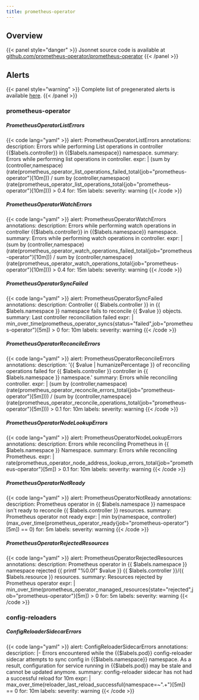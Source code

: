 ```yaml
---
title: prometheus-operator
---
```


## Overview



{{< panel style="danger" >}}
Jsonnet source code is available at [github.com/prometheus-operator/prometheus-operator](https://github.com/prometheus-operator/prometheus-operator/tree/master/jsonnet/mixin)
{{< /panel >}}

## Alerts

{{< panel style="warning" >}}
Complete list of pregenerated alerts is available [here](https://github.com/monitoring-mixins/website/blob/master/assets/prometheus-operator/alerts.yaml).
{{< /panel >}}

### prometheus-operator

##### PrometheusOperatorListErrors

{{< code lang="yaml" >}}
alert: PrometheusOperatorListErrors
annotations:
  description: Errors while performing List operations in controller {{$labels.controller}}
    in {{$labels.namespace}} namespace.
  summary: Errors while performing list operations in controller.
expr: |
  (sum by (controller,namespace) (rate(prometheus_operator_list_operations_failed_total{job="prometheus-operator"}[10m])) / sum by (controller,namespace) (rate(prometheus_operator_list_operations_total{job="prometheus-operator"}[10m]))) > 0.4
for: 15m
labels:
  severity: warning
{{< /code >}}
 
##### PrometheusOperatorWatchErrors

{{< code lang="yaml" >}}
alert: PrometheusOperatorWatchErrors
annotations:
  description: Errors while performing watch operations in controller {{$labels.controller}}
    in {{$labels.namespace}} namespace.
  summary: Errors while performing watch operations in controller.
expr: |
  (sum by (controller,namespace) (rate(prometheus_operator_watch_operations_failed_total{job="prometheus-operator"}[10m])) / sum by (controller,namespace) (rate(prometheus_operator_watch_operations_total{job="prometheus-operator"}[10m]))) > 0.4
for: 15m
labels:
  severity: warning
{{< /code >}}
 
##### PrometheusOperatorSyncFailed

{{< code lang="yaml" >}}
alert: PrometheusOperatorSyncFailed
annotations:
  description: Controller {{ $labels.controller }} in {{ $labels.namespace }} namespace
    fails to reconcile {{ $value }} objects.
  summary: Last controller reconciliation failed
expr: |
  min_over_time(prometheus_operator_syncs{status="failed",job="prometheus-operator"}[5m]) > 0
for: 10m
labels:
  severity: warning
{{< /code >}}
 
##### PrometheusOperatorReconcileErrors

{{< code lang="yaml" >}}
alert: PrometheusOperatorReconcileErrors
annotations:
  description: '{{ $value | humanizePercentage }} of reconciling operations failed
    for {{ $labels.controller }} controller in {{ $labels.namespace }} namespace.'
  summary: Errors while reconciling controller.
expr: |
  (sum by (controller,namespace) (rate(prometheus_operator_reconcile_errors_total{job="prometheus-operator"}[5m]))) / (sum by (controller,namespace) (rate(prometheus_operator_reconcile_operations_total{job="prometheus-operator"}[5m]))) > 0.1
for: 10m
labels:
  severity: warning
{{< /code >}}
 
##### PrometheusOperatorNodeLookupErrors

{{< code lang="yaml" >}}
alert: PrometheusOperatorNodeLookupErrors
annotations:
  description: Errors while reconciling Prometheus in {{ $labels.namespace }} Namespace.
  summary: Errors while reconciling Prometheus.
expr: |
  rate(prometheus_operator_node_address_lookup_errors_total{job="prometheus-operator"}[5m]) > 0.1
for: 10m
labels:
  severity: warning
{{< /code >}}
 
##### PrometheusOperatorNotReady

{{< code lang="yaml" >}}
alert: PrometheusOperatorNotReady
annotations:
  description: Prometheus operator in {{ $labels.namespace }} namespace isn't ready
    to reconcile {{ $labels.controller }} resources.
  summary: Prometheus operator not ready
expr: |
  min by(namespace, controller) (max_over_time(prometheus_operator_ready{job="prometheus-operator"}[5m]) == 0)
for: 5m
labels:
  severity: warning
{{< /code >}}
 
##### PrometheusOperatorRejectedResources

{{< code lang="yaml" >}}
alert: PrometheusOperatorRejectedResources
annotations:
  description: Prometheus operator in {{ $labels.namespace }} namespace rejected {{
    printf "%0.0f" $value }} {{ $labels.controller }}/{{ $labels.resource }} resources.
  summary: Resources rejected by Prometheus operator
expr: |
  min_over_time(prometheus_operator_managed_resources{state="rejected",job="prometheus-operator"}[5m]) > 0
for: 5m
labels:
  severity: warning
{{< /code >}}
 
### config-reloaders

##### ConfigReloaderSidecarErrors

{{< code lang="yaml" >}}
alert: ConfigReloaderSidecarErrors
annotations:
  description: |-
    Errors encountered while the {{$labels.pod}} config-reloader sidecar attempts to sync config in {{$labels.namespace}} namespace.
    As a result, configuration for service running in {{$labels.pod}} may be stale and cannot be updated anymore.
  summary: config-reloader sidecar has not had a successful reload for 10m
expr: |
  max_over_time(reloader_last_reload_successful{namespace=~".+"}[5m]) == 0
for: 10m
labels:
  severity: warning
{{< /code >}}
 
